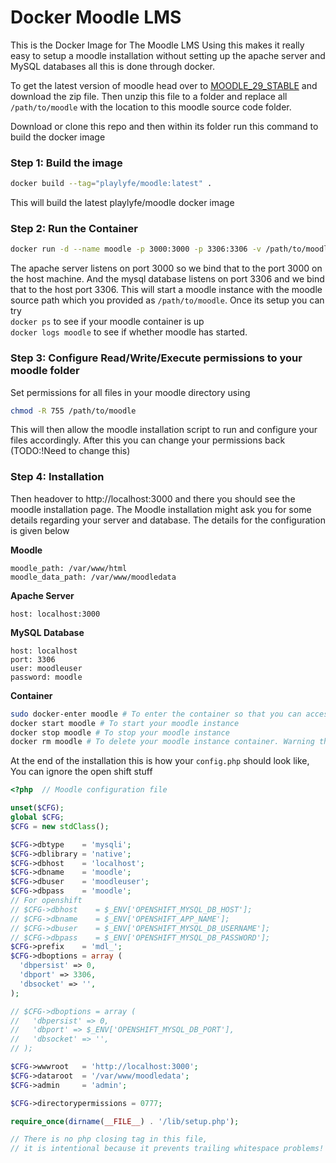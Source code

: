# Docker Moodle LMS
This is the Docker Image for The Moodle LMS
Using this makes it really easy to setup a moodle installation without setting up the apache server and MySQL databases all this is done through docker.

To get the latest version of moodle head over to [MOODLE_29_STABLE](https://github.com/moodle/moodle/tree/MOODLE_29_STABLE) and download the zip file. Then unzip this file to a folder and replace all `/path/to/moodle` with the location to this moodle source code folder.

Download or clone this repo and then within its folder run this command to build the docker image
### Step 1: Build the image
```bash
docker build --tag="playlyfe/moodle:latest" .
```
This will build the latest playlyfe/moodle docker image

### Step 2: Run the Container
```bash
docker run -d --name moodle -p 3000:3000 -p 3306:3306 -v /path/to/moodle:/var/www/html playlyfe/moodle
```
The apache server listens on port 3000 so we bind that to the port 3000 on the host machine. And the mysql database listens on port 3306 and we bind that to the host port 3306.
This will start a moodle instance with the moodle source path which you provided as `/path/to/moodle`.
Once its setup you can try  
`docker ps` to see if your moodle container is up  
`docker logs moodle` to see if whether moodle has started.

### Step 3: Configure Read/Write/Execute permissions to your moodle folder
Set permissions for all files in your moodle directory using
```bash
chmod -R 755 /path/to/moodle
```
This will then allow the moodle installation script to run and configure
your files accordingly. After this you can change your permissions back
(TODO:!Need to change this)

### Step 4: Installation
Then headover to http://localhost:3000 and there you should see the moodle installation page. The Moodle installation might ask you for some details regarding your server and database. The details for the configuration is given below

**Moodle**
```
moodle_path: /var/www/html
moodle_data_path: /var/www/moodledata
```

**Apache Server**
```
host: localhost:3000
```

**MySQL Database**
```
host: localhost
port: 3306
user: moodleuser
password: moodle
```

**Container**
```sh
sudo docker-enter moodle # To enter the container so that you can access the database through the `mysql` command
docker start moodle # To start your moodle instance
docker stop moodle # To stop your moodle instance
docker rm moodle # To delete your moodle instance container. Warning this will delete all your data also.
```

At the end of the installation this is how your `config.php` should look like, You can ignore the open shift stuff
```php
<?php  // Moodle configuration file

unset($CFG);
global $CFG;
$CFG = new stdClass();

$CFG->dbtype    = 'mysqli';
$CFG->dblibrary = 'native';
$CFG->dbhost    = 'localhost';
$CFG->dbname    = 'moodle';
$CFG->dbuser    = 'moodleuser';
$CFG->dbpass    = 'moodle';
// For openshift
// $CFG->dbhost    = $_ENV['OPENSHIFT_MYSQL_DB_HOST'];
// $CFG->dbname    = $_ENV['OPENSHIFT_APP_NAME'];
// $CFG->dbuser    = $_ENV['OPENSHIFT_MYSQL_DB_USERNAME'];
// $CFG->dbpass    = $_ENV['OPENSHIFT_MYSQL_DB_PASSWORD'];
$CFG->prefix    = 'mdl_';
$CFG->dboptions = array (
  'dbpersist' => 0,
  'dbport' => 3306,
  'dbsocket' => '',
);

// $CFG->dboptions = array (
//   'dbpersist' => 0,
//   'dbport' => $_ENV['OPENSHIFT_MYSQL_DB_PORT'],
//   'dbsocket' => '',
// );

$CFG->wwwroot   = 'http://localhost:3000';
$CFG->dataroot  = '/var/www/moodledata';
$CFG->admin     = 'admin';

$CFG->directorypermissions = 0777;

require_once(dirname(__FILE__) . '/lib/setup.php');

// There is no php closing tag in this file,
// it is intentional because it prevents trailing whitespace problems!

```
